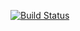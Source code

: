 [![Build Status](https://travis-ci.org/brunobragam/APTIRESTful.svg?branch=master)](https://travis-ci.org/brunobragam/APTIRESTful)